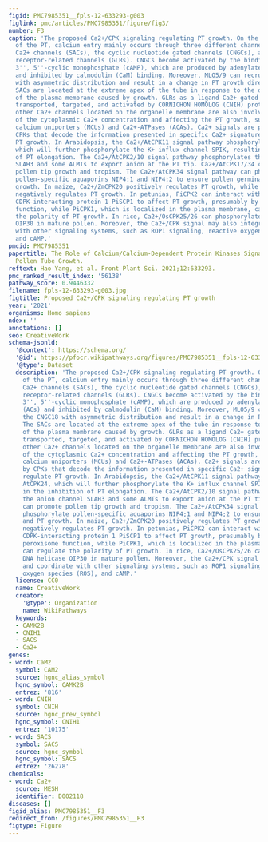 ```yaml
---
figid: PMC7985351__fpls-12-633293-g003
figlink: pmc/articles/PMC7985351/figure/fig3/
number: F3
caption: 'The proposed Ca2+/CPK signaling regulating PT growth. On the plasmalemma
  of the PT, calcium entry mainly occurs through three different channels: the stretch-activated
  Ca2+ channels (SACs), the cyclic nucleotide gated channels (CNGCs), and the glutamate
  receptor-related channels (GLRs). CNGCs become activated by the binding of adenosine
  3'', 5''-cyclic monophosphate (cAMP), which are produced by adenylate cyclases (ACs)
  and inhibited by calmodulin (CaM) binding. Moreover, MLO5/9 can recruit the CNGC18
  with asymmetric distribution and result in a change in PT growth direction. The
  SACs are located at the extreme apex of the tube in response to the deformation
  of the plasma membrane caused by growth. GLRs as a ligand Ca2+ gated channel are
  transported, targeted, and activated by CORNICHON HOMOLOG (CNIH) proteins. Some
  other Ca2+ channels located on the organelle membrane are also involved in fine-tuning
  of the cytoplasmic Ca2+ concentration and affecting the PT growth, such as mitochondrial
  calcium uniporters (MCUs) and Ca2+-ATPases (ACAs). Ca2+ signals are perceived by
  CPKs that decode the information presented in specific Ca2+ signatures and regulate
  PT growth. In Arabidopsis, the Ca2+/AtCPK11 signal pathway phosphorylates AtCPK24,
  which will further phosphorylate the K+ influx channel SPIK, resulting in the inhibition
  of PT elongation. The Ca2+/AtCPK2/10 signal pathway phosphorylates the anion channel
  SLAH3 and some ALMTs to export anion at the PT tip. Ca2+/AtCPK17/34 can promote
  pollen tip growth and tropism. The Ca2+/AtCPK34 signal pathway can phosphorylate
  pollen-specific aquaporins NIP4;1 and NIP4;2 to ensure pollen germination and PT
  growth. In maize, Ca2+/ZmCPK20 positively regulates PT growth, while Ca2+/ZmCPK32
  negatively regulates PT growth. In petunias, PiCPK2 can interact with the small
  CDPK-interacting protein 1 PiSCP1 to affect PT growth, presumably by mediating peroxisome
  function, while PiCPK1, which is localized in the plasma membrane, can regulate
  the polarity of PT growth. In rice, Ca2+/OsCPK25/26 can phosphorylate DNA helicase
  OIP30 in mature pollen. Moreover, the Ca2+/CPK signal may also integrate and coordinate
  with other signaling systems, such as ROP1 signaling, reactive oxygen species (ROS),
  and cAMP.'
pmcid: PMC7985351
papertitle: The Role of Calcium/Calcium-Dependent Protein Kinases Signal Pathway in
  Pollen Tube Growth.
reftext: Hao Yang, et al. Front Plant Sci. 2021;12:633293.
pmc_ranked_result_index: '56138'
pathway_score: 0.9446332
filename: fpls-12-633293-g003.jpg
figtitle: Proposed Ca2+/CPK signaling regulating PT growth
year: '2021'
organisms: Homo sapiens
ndex: ''
annotations: []
seo: CreativeWork
schema-jsonld:
  '@context': https://schema.org/
  '@id': https://pfocr.wikipathways.org/figures/PMC7985351__fpls-12-633293-g003.html
  '@type': Dataset
  description: 'The proposed Ca2+/CPK signaling regulating PT growth. On the plasmalemma
    of the PT, calcium entry mainly occurs through three different channels: the stretch-activated
    Ca2+ channels (SACs), the cyclic nucleotide gated channels (CNGCs), and the glutamate
    receptor-related channels (GLRs). CNGCs become activated by the binding of adenosine
    3'', 5''-cyclic monophosphate (cAMP), which are produced by adenylate cyclases
    (ACs) and inhibited by calmodulin (CaM) binding. Moreover, MLO5/9 can recruit
    the CNGC18 with asymmetric distribution and result in a change in PT growth direction.
    The SACs are located at the extreme apex of the tube in response to the deformation
    of the plasma membrane caused by growth. GLRs as a ligand Ca2+ gated channel are
    transported, targeted, and activated by CORNICHON HOMOLOG (CNIH) proteins. Some
    other Ca2+ channels located on the organelle membrane are also involved in fine-tuning
    of the cytoplasmic Ca2+ concentration and affecting the PT growth, such as mitochondrial
    calcium uniporters (MCUs) and Ca2+-ATPases (ACAs). Ca2+ signals are perceived
    by CPKs that decode the information presented in specific Ca2+ signatures and
    regulate PT growth. In Arabidopsis, the Ca2+/AtCPK11 signal pathway phosphorylates
    AtCPK24, which will further phosphorylate the K+ influx channel SPIK, resulting
    in the inhibition of PT elongation. The Ca2+/AtCPK2/10 signal pathway phosphorylates
    the anion channel SLAH3 and some ALMTs to export anion at the PT tip. Ca2+/AtCPK17/34
    can promote pollen tip growth and tropism. The Ca2+/AtCPK34 signal pathway can
    phosphorylate pollen-specific aquaporins NIP4;1 and NIP4;2 to ensure pollen germination
    and PT growth. In maize, Ca2+/ZmCPK20 positively regulates PT growth, while Ca2+/ZmCPK32
    negatively regulates PT growth. In petunias, PiCPK2 can interact with the small
    CDPK-interacting protein 1 PiSCP1 to affect PT growth, presumably by mediating
    peroxisome function, while PiCPK1, which is localized in the plasma membrane,
    can regulate the polarity of PT growth. In rice, Ca2+/OsCPK25/26 can phosphorylate
    DNA helicase OIP30 in mature pollen. Moreover, the Ca2+/CPK signal may also integrate
    and coordinate with other signaling systems, such as ROP1 signaling, reactive
    oxygen species (ROS), and cAMP.'
  license: CC0
  name: CreativeWork
  creator:
    '@type': Organization
    name: WikiPathways
  keywords:
  - CAMK2B
  - CNIH1
  - SACS
  - Ca2+
genes:
- word: CaM2
  symbol: CAM2
  source: hgnc_alias_symbol
  hgnc_symbol: CAMK2B
  entrez: '816'
- word: CNIH
  symbol: CNIH
  source: hgnc_prev_symbol
  hgnc_symbol: CNIH1
  entrez: '10175'
- word: SACS
  symbol: SACS
  source: hgnc_symbol
  hgnc_symbol: SACS
  entrez: '26278'
chemicals:
- word: Ca2+
  source: MESH
  identifier: D002118
diseases: []
figid_alias: PMC7985351__F3
redirect_from: /figures/PMC7985351__F3
figtype: Figure
---
```

